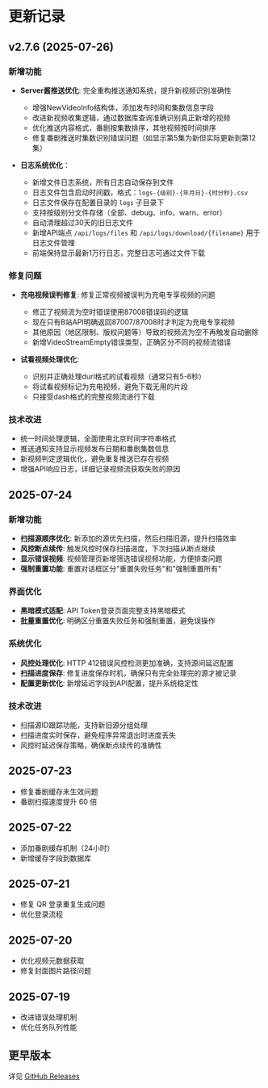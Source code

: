 # 更新记录

## v2.7.6 (2025-07-26)
### 新增功能
- **Server酱推送优化**: 完全重构推送通知系统，提升新视频识别准确性
  - 增强NewVideoInfo结构体，添加发布时间和集数信息字段
  - 改进新视频收集逻辑，通过数据库查询准确识别真正新增的视频
  - 优化推送内容格式，番剧按集数排序，其他视频按时间排序
  - 修复番剧推送时集数识别错误问题（如显示第5集为新但实际更新到第12集）

- **日志系统优化**：
  - 新增文件日志系统，所有日志自动保存到文件
  - 日志文件包含启动时间戳，格式：`logs-{级别}-{年月日}-{时分秒}.csv`
  - 日志文件保存在配置目录的 `logs` 子目录下
  - 支持按级别分文件存储（全部、debug、info、warn、error）
  - 自动清理超过30天的旧日志文件
  - 新增API端点 `/api/logs/files` 和 `/api/logs/download/{filename}` 用于日志文件管理
  - 前端保持显示最新1万行日志，完整日志可通过文件下载

### 修复问题
- **充电视频误判修复**: 修复正常视频被误判为充电专享视频的问题
  - 修正了视频流为空时错误使用87008错误码的逻辑
  - 现在只有B站API明确返回87007/87008时才判定为充电专享视频
  - 其他原因（地区限制、版权问题等）导致的视频流为空不再触发自动删除
  - 新增VideoStreamEmpty错误类型，正确区分不同的视频流错误

- **试看视频处理优化**: 
  - 识别并正确处理durl格式的试看视频（通常只有5-6秒）
  - 将试看视频标记为充电视频，避免下载无用的片段
  - 只接受dash格式的完整视频流进行下载

### 技术改进
- 统一时间处理逻辑，全面使用北京时间字符串格式
- 推送通知支持显示视频发布日期和番剧集数信息
- 新视频判定逻辑优化，避免重复推送已存在视频
- 增强API响应日志，详细记录视频流获取失败的原因

## 2025-07-24
### 新增功能
- **扫描源顺序优化**: 新添加的源优先扫描，然后扫描旧源，提升扫描效率
- **风控断点续传**: 触发风控时保存扫描进度，下次扫描从断点继续
- **显示错误视频**: 视频管理页新增筛选错误视频功能，方便排查问题
- **强制重置功能**: 重置对话框区分"重置失败任务"和"强制重置所有"

### 界面优化
- **黑暗模式适配**: API Token登录页面完整支持黑暗模式
- **批量重置优化**: 明确区分重置失败任务和强制重置，避免误操作

### 系统优化
- **风控处理优化**: HTTP 412错误风控检测更加准确，支持源间延迟配置
- **扫描进度保存**: 修复进度保存时机，确保只有完全处理完的源才被记录
- **配置更新优化**: 新增延迟字段到API配置，提升系统稳定性

### 技术改进
- 扫描源ID跟踪功能，支持新旧源分组处理
- 扫描进度实时保存，避免程序异常退出时进度丢失
- 风控时延迟保存策略，确保断点续传的准确性

## 2025-07-23
- 修复番剧缓存未生效问题
- 番剧扫描速度提升 60 倍

## 2025-07-22  
- 添加番剧缓存机制（24小时）
- 新增缓存字段到数据库

## 2025-07-21
- 修复 QR 登录重复生成问题
- 优化登录流程

## 2025-07-20
- 优化视频元数据获取
- 修复封面图片路径问题

## 2025-07-19
- 改进错误处理机制
- 优化任务队列性能

## 更早版本
详见 [GitHub Releases](https://github.com/qq1582185982/bili-sync-01/releases)